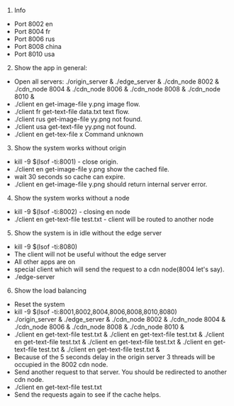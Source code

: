 1. Info
  - Port 8002 en
  - Port 8004 fr
  - Port 8006 rus
  - Port 8008 china
  - Port 8010 usa
2. Show the app in general:
  - Open all servers: ./origin_server & ./edge_server & ./cdn_node 8002 & ./cdn_node 8004 & ./cdn_node 8006 & ./cdn_node 8008 & ./cdn_node 8010 &
  - ./client en get-image-file y.png   image flow.
  - ./client fr get-text-file data.txt   text flow.
  - ./client rus get-image-file yy.png     not found.
  - ./client usa get-text-file yy.png        not found.
  - ./client en get-tex-file x  Command unknown

3. Show the system works without origin
  - kill -9 $(lsof -ti:8001)     - close origin.
  - ./client en get-image-file y.png    show the cached file.
  - wait 30 seconds so cache can expire.
  - ./client en get-image-file y.png   should return internal server error.
4. Show the system works without a node
  - kill -9 $(lsof -ti:8002)   - closing en node
  - ./client en get-text-file test.txt   - client will be routed to another node

5. Show the system is in idle without the edge server
  - kill -9 $(lsof -ti:8080)
  - The client will not be useful without the edge server
  - All other apps are on
  - special client which will send the request to a cdn node(8004 let's say).
  - ./edge-server

6. Show the load balancing
  - Reset the system
  - kill -9 $(lsof -ti:8001,8002,8004,8006,8008,8010,8080)
  - ./origin_server & ./edge_server & ./cdn_node 8002 & ./cdn_node 8004 & ./cdn_node 8006 & ./cdn_node 8008 & ./cdn_node 8010 &
  - ./client en get-text-file test.txt & ./client en get-text-file test.txt & ./client en get-text-file test.txt & ./client en get-text-file test.txt & ./client en get-text-file test.txt & ./client en get-text-file test.txt &
  - Because of the 5 seconds delay in the origin server 3 threads will be occupied in the 8002 cdn node.
  - Send another request to that server. You should be redirected to another cdn node.
  - ./client en get-text-file test.txt
  - Send the requests again to see if the cache helps.